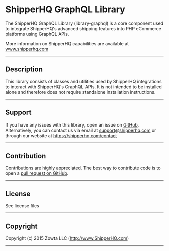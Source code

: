 # ShipperHQ GraphQL Library
The ShipperHQ GraphQL Library (library-graphql) is a core component used to integrate ShipperHQ's advanced shipping features into PHP eCommerce platforms using GraphQL APIs.

More information on ShipperHQ capabilities are available at www.shipperhq.com

---

## Description

This library consists of classes and utilities used by ShipperHQ integrations to interact with ShipperHQ's GraphQL APIs.
It is not intended to be installed alone and therefore does not require standalone installation instructions.

---

## Support

If you have any issues with this library, open an issue on [GitHub](https://github.com/shipperhq/library-graphql/issues).
Alternatively, you can contact us via email at support@shipperhq.com or through our website at https://shipperhq.com/contact

---

## Contribution

Contributions are highly appreciated. The best way to contribute code is to open a [pull request on GitHub](https://help.github.com/articles/using-pull-requests).

---

## License

See license files

---

## Copyright

Copyright (c) 2015 Zowta LLC (http://www.ShipperHQ.com)

---
